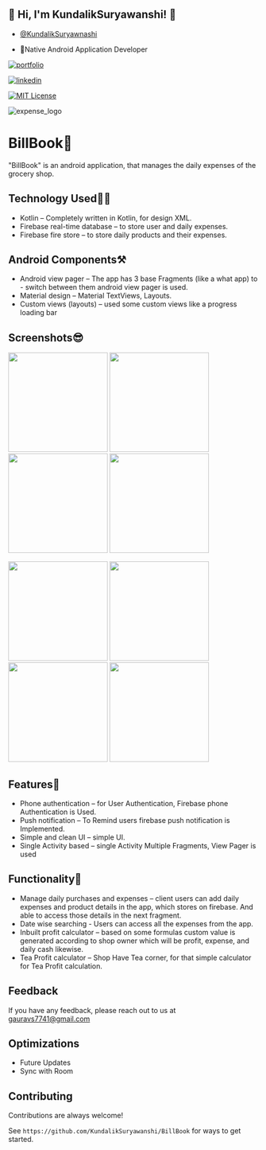
## 🔗 Hi, I'm KundalikSuryawanshi! 👋

- [@KundalikSuryawnashi](https://github.com/KundalikSuryawanshi)

- 🚀Native Android Application Developer

[![portfolio](https://img.shields.io/badge/my_portfolio-000?style=for-the-badge&logo=ko-fi&logoColor=white)](https://kundaliksuryawanshi.super.site/)

[![linkedin](https://img.shields.io/badge/linkedin-0A66C2?style=for-the-badge&logo=linkedin&logoColor=white)](https://www.linkedin.com/in/kundalik-gaurav-suryawanshi-ba324b244/)

[![MIT License](https://img.shields.io/badge/License-MIT-green.svg)](https://choosealicense.com/licenses/mit/)

![expense_logo](https://user-images.githubusercontent.com/108235751/217521119-711cb102-a932-419a-96a0-72dbd7e4897e.png)

# BillBook📝


"BillBook" is an android application, that manages the daily expenses of the grocery shop. 


## Technology Used🧑‍💻

- Kotlin – Completely written in Kotlin, for design XML.
- Firebase real-time database – to store user and daily expenses.
- Firebase fire store – to store daily products and their expenses.

## Android Components⚒️

- Android view pager – The app has 3 base Fragments (like a what app) to - switch between them android view pager is used.
- Material design – Material TextViews, Layouts.
- Custom views (layouts) – used some custom views like a progress loading bar

## Screenshots😎

<img src="https://user-images.githubusercontent.com/108235751/217521627-f9c935a1-7a4d-4038-be6f-fa00d257c895.jpg" width="200" /> <img src="https://user-images.githubusercontent.com/108235751/217522059-f610d0a5-7292-465f-9f30-f3d87c670393.jpg" width="200" /> <img src="https://user-images.githubusercontent.com/108235751/217522350-01842f15-7006-4c62-a889-d23320b6dc6f.jpg" width="200" /> <img src="https://user-images.githubusercontent.com/108235751/217522521-252ff24e-ac96-43ef-be27-bd41c0e6a518.jpg" width="200" /> 


<img src="https://user-images.githubusercontent.com/108235751/217522868-5d3aecc7-b373-4256-96cd-3574df885902.jpg" width="200" /> <img src="https://user-images.githubusercontent.com/108235751/217523035-b2c0dadb-44b8-46b4-8ec2-7ed2a5a61feb.jpg" width="200" /> <img src="https://user-images.githubusercontent.com/108235751/217523262-12838697-00d2-43a3-bfd7-8ec61e08040c.jpg" width="200" /> <img src="https://user-images.githubusercontent.com/108235751/217523602-e3fe03d1-6015-4f8b-8980-43b682297890.jpg" width="200" />


## Features📓

- Phone authentication – for User Authentication, Firebase phone Authentication is Used.
- Push notification – To Remind users firebase push notification is Implemented.
- Simple and clean UI – simple UI.
- Single Activity based – single Activity Multiple Fragments, View Pager is used


## Functionality📝

- Manage daily purchases and expenses – client users can add daily expenses and product details in the app, which stores on firebase. And able to access those details in the next fragment.
- Date wise searching - Users can access all the expenses from the app. 
- Inbuilt profit calculator – based on some formulas custom value is generated according to shop owner which will be profit, expense, and daily cash likewise. 
- Tea Profit calculator – Shop Have Tea corner, for that simple calculator for Tea Profit calculation.

## Feedback

If you have any feedback, please reach out to us at gauravs7741@gmail.com


## Optimizations

- Future Updates
- Sync with Room



## Contributing

Contributions are always welcome!

See `https://github.com/KundalikSuryawanshi/BillBook` for ways to get started.



